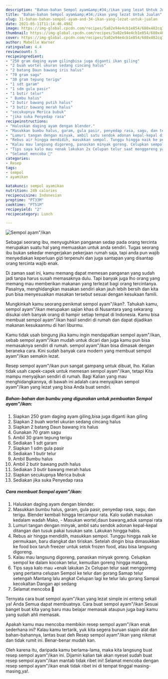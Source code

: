 ```yaml
---
description: "Bahan-bahan Sempol ayam&amp;#34;/ikan yang lezat Untuk Jualan"
title: "Bahan-bahan Sempol ayam&amp;#34;/ikan yang lezat Untuk Jualan"
slug: 31-bahan-bahan-sempol-ayam-and-34-ikan-yang-lezat-untuk-jualan
date: 2021-05-11T11:14:46.498Z
image: https://img-global.cpcdn.com/recipes/5a02e94e4cb1e854/680x482cq70/sempol-ayamikan-foto-resep-utama.jpg
thumbnail: https://img-global.cpcdn.com/recipes/5a02e94e4cb1e854/680x482cq70/sempol-ayamikan-foto-resep-utama.jpg
cover: https://img-global.cpcdn.com/recipes/5a02e94e4cb1e854/680x482cq70/sempol-ayamikan-foto-resep-utama.jpg
author: Mabelle Warner
ratingvalue: 4.4
reviewcount: 5
recipeingredient:
- "250 gram daging ayam gilingbisa juga diganti ikan giling"
- "2 buah wortel ukuran sedang cincang halus"
- "2 batang Daun bawang iris halus"
- "70 gram sagu"
- "30 gram tepung terigu"
- "1 sdt garam"
- "1 sdm gula pasir"
- "1 butir telur"
- " Bumbu halus"
- "2 butir bawang putih halus"
- "3 butir bawang merah halus"
- "secukupnya Merica bubuk"
- "jika suka Penyedap rasa"
recipeinstructions:
- "Haluskan daging ayam dengan blender."
- "Masukkan bumbu halus, garam, gula pasir, penyedap rasa, sagu, dan terigu. Blender kembali hingga tercampur rata. Kalo sudah masukan kedalam wadah Mako, Masukan wortel,daun bawang,aduk sampai rata"
- "Lumuri tangan dengan minyak, ambil satu sendok adonan kepal-kepal ditangan dan tusuk pakai tusukan sate. Lakukan hingga habis."
- "Rebus air hingga mendidih, masukkan sempol. Tunggu hingga naik ke permukaan, baru diangkat dan tiriskan. Setelah dingin bisa dimasukkan ke food box taruh freezer untuk setok frozen food, atau bisa langsung digoreng."
- "Kalau mau langsung digoreng, panaskan minyak goreng. Celupkan sempol ke dalam kocokan telur, kemudian goreng hingga matang,"
- "Tips saya kalo mau +enak lakukan 2x Celupan telur saat menggoreng yang pertama celupan Sempol ke telur dan gorang Samap telur setengah Mantang lalu angkat Celupan lagi ke telur lalu gorang Sampai kecokaltan Dangan api sedang"
- "Selamat mencoba 🤗"
categories:
- Resep
tags:
- sempol
- ayamikan

katakunci: sempol ayamikan 
nutrition: 249 calories
recipecuisine: Indonesian
preptime: "PT33M"
cooktime: "PT51M"
recipeyield: "2"
recipecategory: Lunch

---
```



![Sempol ayam&#34;/ikan](https://img-global.cpcdn.com/recipes/5a02e94e4cb1e854/680x482cq70/sempol-ayamikan-foto-resep-utama.jpg)

Sebagai seorang ibu, menyuguhkan panganan sedap pada orang tercinta merupakan suatu hal yang memuaskan untuk anda sendiri. Tugas seorang ibu bukan sekedar mengerjakan pekerjaan rumah saja, tapi anda pun wajib menyediakan keperluan gizi terpenuhi dan juga santapan yang disantap orang tercinta wajib enak.

Di zaman  saat ini, kamu memang dapat memesan panganan yang sudah jadi tanpa harus susah memasaknya dulu. Tapi banyak juga lho orang yang memang mau memberikan makanan yang terlezat bagi orang tercintanya. Pasalnya, menghidangkan masakan sendiri akan jauh lebih bersih dan kita pun bisa menyesuaikan masakan tersebut sesuai dengan kesukaan famili. 



Mungkinkah kamu seorang penikmat sempol ayam&#34;/ikan?. Tahukah kamu, sempol ayam&#34;/ikan merupakan sajian khas di Nusantara yang sekarang disukai oleh banyak orang di hampir setiap tempat di Indonesia. Kamu bisa membuat sempol ayam&#34;/ikan hasil sendiri di rumah dan dapat dijadikan makanan kesukaanmu di hari liburmu.

Kamu tidak usah bingung jika kamu ingin mendapatkan sempol ayam&#34;/ikan, sebab sempol ayam&#34;/ikan mudah untuk dicari dan juga kamu pun bisa memasaknya sendiri di rumah. sempol ayam&#34;/ikan bisa dimasak dengan beraneka cara. Kini sudah banyak cara modern yang membuat sempol ayam&#34;/ikan semakin lezat.

Resep sempol ayam&#34;/ikan pun sangat gampang untuk dibuat, lho. Kalian tidak usah capek-capek untuk memesan sempol ayam&#34;/ikan, tetapi Kita mampu menyajikan sendiri di rumah. Bagi Kalian yang mau menghidangkannya, di bawah ini adalah cara menyajikan sempol ayam&#34;/ikan yang lezat yang bisa Anda buat sendiri.

<!--inarticleads1-->

##### Bahan-bahan dan bumbu yang digunakan untuk pembuatan Sempol ayam&#34;/ikan:

1. Siapkan 250 gram daging ayam giling,bisa juga diganti ikan giling
1. Siapkan 2 buah wortel ukuran sedang cincang halus
1. Siapkan 2 batang Daun bawang iris halus
1. Gunakan 70 gram sagu
1. Ambil 30 gram tepung terigu
1. Sediakan 1 sdt garam
1. Siapkan 1 sdm gula pasir
1. Sediakan 1 butir telur
1. Ambil  Bumbu halus
1. Ambil 2 butir bawang putih halus
1. Sediakan 3 butir bawang merah halus
1. Siapkan secukupnya Merica bubuk
1. Sediakan jika suka Penyedap rasa




<!--inarticleads2-->

##### Cara membuat Sempol ayam&#34;/ikan:

1. Haluskan daging ayam dengan blender.
1. Masukkan bumbu halus, garam, gula pasir, penyedap rasa, sagu, dan terigu. Blender kembali hingga tercampur rata. Kalo sudah masukan kedalam wadah Mako, - Masukan wortel,daun bawang,aduk sampai rata
1. Lumuri tangan dengan minyak, ambil satu sendok adonan kepal-kepal ditangan dan tusuk pakai tusukan sate. Lakukan hingga habis.
1. Rebus air hingga mendidih, masukkan sempol. Tunggu hingga naik ke permukaan, baru diangkat dan tiriskan. Setelah dingin bisa dimasukkan ke food box taruh freezer untuk setok frozen food, atau bisa langsung digoreng.
1. Kalau mau langsung digoreng, panaskan minyak goreng. Celupkan sempol ke dalam kocokan telur, kemudian goreng hingga matang,
1. Tips saya kalo mau +enak lakukan 2x Celupan telur saat menggoreng yang pertama celupan Sempol ke telur dan gorang Samap telur setengah Mantang lalu angkat Celupan lagi ke telur lalu gorang Sampai kecokaltan Dangan api sedang
1. Selamat mencoba 🤗




Ternyata cara buat sempol ayam&#34;/ikan yang lezat simple ini enteng sekali ya! Anda Semua dapat membuatnya. Cara buat sempol ayam&#34;/ikan Sesuai banget buat kita yang baru mau belajar memasak ataupun juga bagi kamu yang sudah ahli memasak.

Apakah kamu mau mencoba membikin resep sempol ayam&#34;/ikan enak sederhana ini? Kalau kamu tertarik, yuk kita segera buruan siapin alat dan bahan-bahannya, lantas buat deh Resep sempol ayam&#34;/ikan yang nikmat dan tidak rumit ini. Benar-benar mudah kan. 

Oleh karena itu, daripada kamu berlama-lama, maka kita langsung buat resep sempol ayam&#34;/ikan ini. Dijamin kalian tak akan nyesel sudah buat resep sempol ayam&#34;/ikan mantab tidak ribet ini! Selamat mencoba dengan resep sempol ayam&#34;/ikan enak tidak ribet ini di tempat tinggal masing-masing,ya!.

